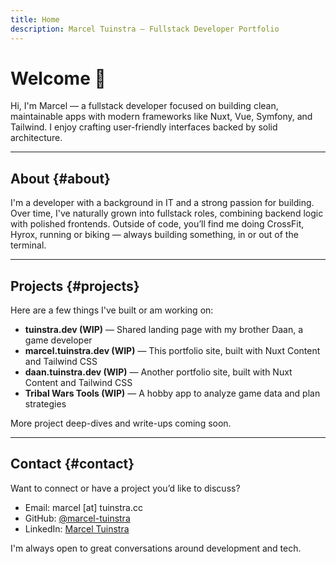 ```yaml
---
title: Home
description: Marcel Tuinstra – Fullstack Developer Portfolio
---
```


# Welcome 👋

Hi, I'm Marcel — a fullstack developer focused on building clean, maintainable apps with modern frameworks like Nuxt, Vue, Symfony, and Tailwind. I enjoy crafting user-friendly interfaces backed by solid architecture.

---

## About {#about}

I'm a developer with a background in IT and a strong passion for building. Over time, I've naturally grown into fullstack roles, combining backend logic with polished frontends. Outside of code, you’ll find me doing CrossFit, Hyrox, running or biking — always building something, in or out of the terminal.

---

## Projects {#projects}

Here are a few things I've built or am working on:

- **tuinstra.dev (WIP)** — Shared landing page with my brother Daan, a game developer
- **marcel.tuinstra.dev (WIP)** — This portfolio site, built with Nuxt Content and Tailwind CSS
- **daan.tuinstra.dev (WIP)** — Another portfolio site, built with Nuxt Content and Tailwind CSS
- **Tribal Wars Tools (WIP)** — A hobby app to analyze game data and plan strategies

More project deep-dives and write-ups coming soon.

---

## Contact {#contact}

Want to connect or have a project you’d like to discuss?

- Email: marcel [at] tuinstra.cc
- GitHub: [@marcel-tuinstra](https://github.com/marcel-tuinstra)
- LinkedIn: [Marcel Tuinstra](https://www.linkedin.com/in/marceltuinstra)

I'm always open to great conversations around development and tech.